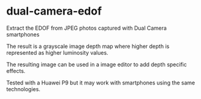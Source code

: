 # dual-camera-edof
Extract the EDOF from JPEG photos captured with Dual Camera smartphones

The result is a grayscale image depth map where higher depth is represented as higher luminosity values.

The resulting image can be used in a image editor to add depth specific effects.

Tested with a Huawei P9 but it may work with smartphones using the same technologies.